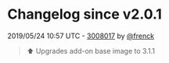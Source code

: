 # Changelog since v2.0.1

2019/05/24 10:57 UTC - [3008017](https://github.com/hassio-addons/addon-ftp/commit/300801741eed471f7d509a4debff5964db0019ef) by [@frenck](https://github.com/frenck)
> :arrow_up: Upgrades add-on base image to 3.1.1 

